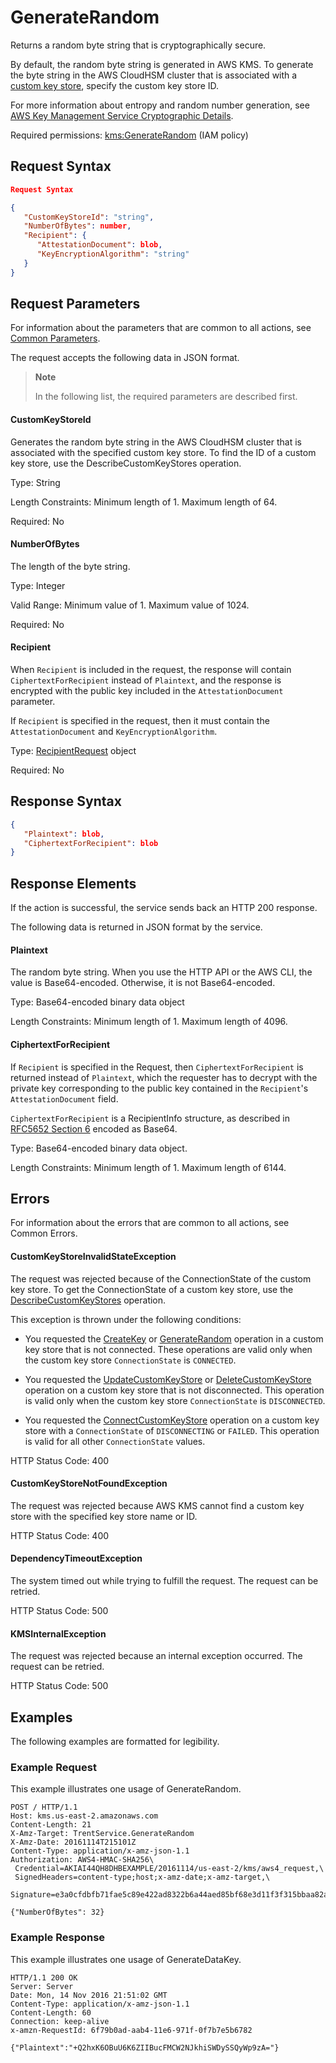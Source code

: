 # GenerateRandom

Returns a random byte string that is cryptographically secure.

By default, the random byte string is generated in AWS KMS. To generate the byte string in the AWS CloudHSM cluster
that is associated with a [custom key
store](https://docs.aws.amazon.com/kms/latest/developerguide/custom-key-store-overview.html), specify the custom key
store ID.

For more information about entropy and random number generation, see [AWS Key Management Service Cryptographic
Details](https://docs.aws.amazon.com/kms/latest/cryptographic-details/).

Required permissions:
[kms:GenerateRandom](https://docs.aws.amazon.com/kms/latest/developerguide/kms-api-permissions-reference.html) (IAM
policy) 

## Request Syntax
```json
Request Syntax

{
   "CustomKeyStoreId": "string",
   "NumberOfBytes": number,
   "Recipient": { 
      "AttestationDocument": blob,
      "KeyEncryptionAlgorithm": "string"
   }
}
```

## Request Parameters

For information about the parameters that are common to all actions, see [Common
Parameters](https://docs.aws.amazon.com/kms/latest/APIReference/CommonParameters.html).

The request accepts the following data in JSON format.
> **Note**
>
> In the following list, the required parameters are described first.

#### CustomKeyStoreId

Generates the random byte string in the AWS CloudHSM cluster that is associated with the specified custom key store.
To find the ID of a custom key store, use the DescribeCustomKeyStores operation.

Type: String

Length Constraints: Minimum length of 1. Maximum length of 64.

Required: No

#### NumberOfBytes

The length of the byte string.

Type: Integer

Valid Range: Minimum value of 1. Maximum value of 1024.

Required: No

#### Recipient

When `Recipient` is included in the request, the response will contain `CiphertextForRecipient` instead of
`Plaintext`, and the response is encrypted with the public key included in the `AttestationDocument` parameter.

If `Recipient` is specified in the request, then it must contain the `AttestationDocument` and
`KeyEncryptionAlgorithm`.

Type: [RecipientRequest](./RecipientRequest.md) object

Required: No


## Response Syntax
```json
{
   "Plaintext": blob,
   "CiphertextForRecipient": blob
}
```
## Response Elements

If the action is successful, the service sends back an HTTP 200 response.

The following data is returned in JSON format by the service.

#### Plaintext

The random byte string. When you use the HTTP API or the AWS CLI, the value is Base64-encoded. Otherwise, it is not
Base64-encoded.

Type: Base64-encoded binary data object

Length Constraints: Minimum length of 1. Maximum length of 4096.

#### CiphertextForRecipient

If `Recipient` is specified in the Request, then `CiphertextForRecipient` is returned instead of `Plaintext`, which
the requester has to decrypt with the private key corresponding to the public key contained in the `Recipient`'s
`AttestationDocument` field.

`CiphertextForRecipient` is a RecipientInfo structure, as described in [RFC5652 Section
6](https://tools.ietf.org/html/rfc5652#section-6) encoded as Base64.

Type: Base64-encoded binary data object.

Length Constraints: Minimum length of 1. Maximum length of 6144.

## Errors

For information about the errors that are common to all actions, see Common Errors.

#### CustomKeyStoreInvalidStateException

The request was rejected because of the ConnectionState of the custom key store. To get the ConnectionState of a
custom key store, use the
[DescribeCustomKeyStores](https://docs.aws.amazon.com/kms/latest/APIReference/API_DescribeCustomKeyStores.html)
operation.

This exception is thrown under the following conditions:

  * You requested the [CreateKey](https://docs.aws.amazon.com/kms/latest/APIReference/API_CreateKey.html) or
    [GenerateRandom](https://docs.aws.amazon.com/kms/latest/APIReference/API_GenerateRandom.html) operation in a
custom key store that is not connected. These operations are valid only when the custom key store `ConnectionState` is
`CONNECTED`.

  * You requested the
    [UpdateCustomKeyStore](https://docs.aws.amazon.com/kms/latest/APIReference/API_UpdateCustomKeyStore.html) or
[DeleteCustomKeyStore](https://docs.aws.amazon.com/kms/latest/APIReference/API_DeleteCustomKeyStore.html) operation on
a custom key store that is not disconnected. This operation is valid only when the custom key store `ConnectionState`
is `DISCONNECTED`.

  * You requested the
    [ConnectCustomKeyStore](https://docs.aws.amazon.com/kms/latest/APIReference/API_ConnectCustomKeyStore.html)
operation on a custom key store with a `ConnectionState` of `DISCONNECTING` or `FAILED`. This operation is valid for
all other `ConnectionState` values.

HTTP Status Code: 400

#### CustomKeyStoreNotFoundException

The request was rejected because AWS KMS cannot find a custom key store with the specified key store name or ID.

HTTP Status Code: 400

#### DependencyTimeoutException

The system timed out while trying to fulfill the request. The request can be retried.

HTTP Status Code: 500

#### KMSInternalException

The request was rejected because an internal exception occurred. The request can be retried.

HTTP Status Code: 500

## Examples

The following examples are formatted for legibility.
### Example Request

This example illustrates one usage of GenerateRandom.
```http
POST / HTTP/1.1
Host: kms.us-east-2.amazonaws.com
Content-Length: 21
X-Amz-Target: TrentService.GenerateRandom
X-Amz-Date: 20161114T215101Z
Content-Type: application/x-amz-json-1.1
Authorization: AWS4-HMAC-SHA256\
 Credential=AKIAI44QH8DHBEXAMPLE/20161114/us-east-2/kms/aws4_request,\
 SignedHeaders=content-type;host;x-amz-date;x-amz-target,\
 Signature=e3a0cfdbfb71fae5c89e422ad8322b6a44aed85bf68e3d11f3f315bbaa82ad22

{"NumberOfBytes": 32}
```
### Example Response

This example illustrates one usage of GenerateDataKey.
```http
HTTP/1.1 200 OK
Server: Server
Date: Mon, 14 Nov 2016 21:51:02 GMT
Content-Type: application/x-amz-json-1.1
Content-Length: 60
Connection: keep-alive
x-amzn-RequestId: 6f79b0ad-aab4-11e6-971f-0f7b7e5b6782

{"Plaintext":"+Q2hxK6OBuU6K6ZIIBucFMCW2NJkhiSWDySSQyWp9zA="}
```
